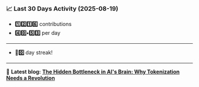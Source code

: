 <!--START_STATS-->
### 📈 Last 30 Days Activity (2025-08-19)  
- **1️⃣2️⃣1️⃣6️⃣** contributions  
- **4️⃣0️⃣•5️⃣3️⃣** per day
---
- **🎱0️⃣** day streak!
---
📝 **Latest blog:** [**The Hidden Bottleneck in AI's Brain: Why Tokenization Needs a Revolution**](https://andriak.com/blog/tokenization-revolution)
<!--END_STATS-->
